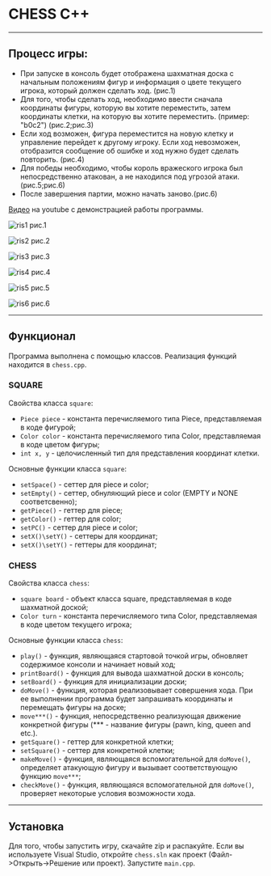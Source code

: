 # CHESS C++
___
## Процесс игры:
+ При запуске в консоль будет отображена шахматная доска с начальным положениям фигур и информация о цвете текущего игрока, который должен сделать ход. (рис.1)
+ Для того, чтобы сделать ход, необходимо ввести сначала координаты фигуры, которую вы хотите переместить, затем координаты клетки, на которую вы хотите переместить. (пример: "b0c2") (рис.2;рис.3)
+ Если ход возможен, фигура переместится на новую клетку и управление перейдет к другому игроку. Если ход невозможен, отобразится сообщение об ошибке и ход нужно будет сделать повторить. (рис.4)
+ Для победы необходимо, чтобы король вражеского игрока был непосредственно атакован, а не находился под угрозой атаки. (рис.5;рис.6)
+ После завершения партии, можно начать заново.(рис.6)

[Видео](https://youtu.be/72MuK8vSeno) на youtube с демонстрацией работы программы.

![ris1](https://github.com/KrotSoon/chess/assets/122313221/c512d1cd-4035-4e38-a5a8-5d20e3a3ac30)
рис.1

![ris2](https://github.com/KrotSoon/chess/assets/122313221/e9b56ae8-023b-486f-85b9-55ab82b1bcd9)
рис.2

![ris3](https://github.com/KrotSoon/chess/assets/122313221/5396021b-5e2f-467e-843f-689a53889425)
рис.3

![ris4](https://github.com/KrotSoon/chess/assets/122313221/a947547f-cc2c-4891-9b47-1e9d1992c3c1)
рис.4

![ris5](https://github.com/KrotSoon/chess/assets/122313221/7bcb0556-0b5a-4c30-8b4e-2c4058f3690a)
рис.5

![ris6](https://github.com/KrotSoon/chess/assets/122313221/dc4bd23b-6a7f-434d-a33b-9b6e827accf8)
рис.6
___
## Функционал 
Программа выполнена с помощью классов. Реализация функций находится в `chess.cpp`. 

### SQUARE
Свойства класса `square`:
+ `Piece piece` - константа перечисляемого типа Piece, представляемая в коде фигурой;
+ `Color color` - константа перечисляемого типа Color, представляемая в коде цветом фигуры;
+ `int x, y` - целочисленный тип для представления координат клетки.

Основные функции класса `square`:
+ `setSpace()` - сеттер для piece и color;
+ `setEmpty()` - сеттер, обнуляющий piece и color (EMPTY и NONE соответсвенно);
+ `getPiece()` - геттер для piece;
+ `getColor()` - геттер для color;
+ `setPC()` - сеттер для piece и color;
+ `setX()\setY()` - сеттеры для координат;
+ `setX()\setY()` - геттеры для координат;

### CHESS
Свойства класса `chess`:
+ `square board` - объект класса square, представляемая в коде шахматной доской;
+ `Color turn` - константа перечисляемого типа Color, представляемая в коде цветом текущего игрока;

Основные функции класса `chess`:
+ `play()` - функция, являющаяся стартовой точкой игры, обновляет содержимое консоли и начинает новый ход;
+ `printBoard()` - функция для вывода шахматной доски в консоль;
+ `setBoard()` - функция для инициализации доски;
+ `doMove()` - функция, которая реализовывает совершения хода. При ее выполнении программа будет запрашивать координаты и перемещать фигуры на доске;
+ `move***()` - функция, непосредственно реализующая движение конкретной фигуры (*** - название фигуры (pawn, king, queen and etc.).
+ `getSquare()` - геттер для конкретной клетки;
+ `setSquare()` - сеттер для конкретной клетки;
+ `makeMove()` - функция, являющаяся вспомогательной для `doMove()`, определяет атакующую фигуру и вызывает соответствующую функцию `move***`;
+ `checkMove()` -  функция, являющаяся вспомогательной для `doMove()`, проверяет некоторые условия возможности хода.
___
## Установка
Для того, чтобы запустить игру, скачайте zip и распакуйте. Если вы используете Visual Studio, откройте `chess.sln` как проект (Файл->Открыть->Решение или проект). Запустите `main.cpp`. 
